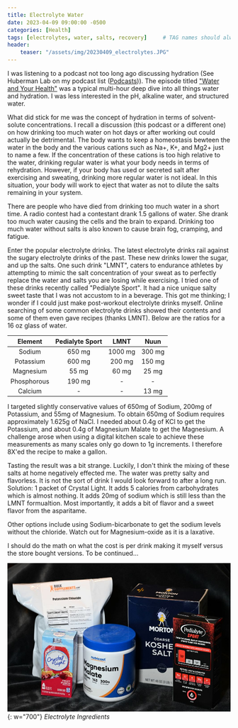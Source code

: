 ```yaml
---
title: Electrolyte Water
date: 2023-04-09 09:00:00 -0500
categories: [Health]
tags: [electrolytes, water, salts, recovery]     # TAG names should always be lowercase
header:
    teaser: "/assets/img/20230409_electrolytes.JPG"
---
```


I was listening to a podcast not too long ago discussing hydration (See Huberman Lab on my podcast list (<a href="/podcasts/">Podcasts</a>)). The episode titled <a href="https://hubermanlab.com/how-to-optimize-your-water-quality-and-intake-for-health/">"Water and Your Health"</a> was a typical multi-hour deep dive into all things water and hydration. I was less interested in the pH, alkaline water, and structured water.

What did stick for me was the concept of hydration in terms of solvent-solute concentrations. I recall a discussion (this podcast or a different one) on how drinking too much water on hot days or after working out could actually be detrimental. The body wants to keep a homeostasis bewteen the water in the body and the various cations such as Na+, K+, and Mg2+ just to name a few. If the concentration of these cations is too high relative to the water, drinking regular water is what your body needs in terms of rehydration. However, if your body has used or secreted salt after exercising and sweating, drinking more regular water is not ideal. In this situation, your body will work to eject that water as not to dilute the salts remaining in your system.

There are people who have died from drinking too much water in a short time. A radio contest had a contestant drank 1.5 gallons of water. She drank too much water causing the cells and the brain to expand. Drinking too much water without salts is also known to cause brain fog, cramping, and fatigue.

Enter the popular electrolyte drinks. The latest electrolyte drinks rail against the sugary electrolyte drinks of the past. These new drinks lower the sugar, and up the salts. One such drink "LMNT", caters to endurance athletes by attempting to mimic the salt concentration of your sweat as to perfectly replace the water and salts you are losing while exercising. I tried one of these drinks recently called "Pedialyte Sport". It had a nice unique salty sweet taste that I was not accustom to in a beverage. This got me thinking; I wonder if I could just make post-workout electrolyte drinks myself. Online searching of some common electrolyte drinks showed their contents and some of them even gave recipes (thanks LMNT). Below are the ratios for a 16 oz glass of water.

|  Element   | Pedialyte Sport |  LMNT   |  Nuun  |
|:----------:|:---------------:|:-------:|:------:|
| Sodium     | 650 mg          | 1000 mg | 300 mg |
| Potassium  | 600 mg          | 200 mg  | 150 mg |
| Magnesium  | 55 mg           | 60 mg   | 25 mg  |
| Phosphorous| 190 mg          | -       | -      |
| Calcium    | -               | -       | 13 mg  |

I targeted slightly conservative values of 650mg of Sodium, 200mg of Potassium, and 55mg of Magnesium. To obtain 650mg of Sodium requires approximately 1.625g of NaCl. I needed about 0.4g of KCl to get the Potassium, and about 0.4g of Magnesium Malate to get the Magnesium. A challenge arose when using a digital kitchen scale to achieve these measurements as many scales only go down to 1g increments. I therefore 8X'ed the recipe to make a gallon. 

Tasting the result was a bit strange. Luckily, I don't think the mixing of these salts at home negatively effected me. The water was pretty salty and flavorless. It is not the sort of drink I would look forward to after a long run. Solution: 1 packet of Crystal Light. It adds 5 calories from carbohydrates which is almost nothing. It adds 20mg of sodium which is still less than the LMNT formualtion. Most importantly, it adds a bit of flavor and a sweet flavor from the asparitame. 

Other options include using Sodium-bicarbonate to get the sodium levels without the chloride. Watch out for Magnesium-oxide as it is a laxative.

I should do the math on what the cost is per drink making it myself versus the store bought versions. To be continued...

![image of electrolyte ingredients.](/assets/img/20230409_electrolytes.JPG){: w="700"}
*Electrolyte Ingredients*